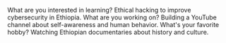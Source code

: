What are you interested in learning? Ethical hacking to improve cybersecurity in Ethiopia.
What are you working on? Building a YouTube channel about self-awareness and human behavior.
What's your favorite hobby? Watching Ethiopian documentaries about history and culture.
